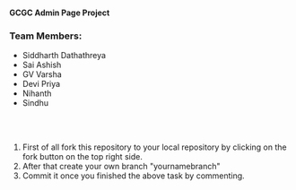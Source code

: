 #### GCGC Admin Page Project <br>
### Team Members:

- Siddharth Dathathreya
- Sai Ashish
- GV Varsha
- Devi Priya
- Nihanth
- Sindhu 
<br>
<br>

1. First of all fork this repository to your local repository by clicking on the fork button on the top right side.
2. After that create your own branch "yournamebranch"
3. Commit it once you finished the above task by commenting.
